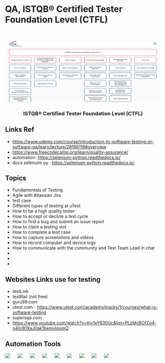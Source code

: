 # QA, ISTQB® Certified Tester Foundation Level (CTFL) 

<br />
<p align="center">
  <a href="#">
    <img src="public/qa.png" alt="ISTQB" width="500" height="200">
  </a>
    <strong>
    <h3 align="center" >ISTQB® Certified Tester Foundation Level (CTFL) </h3>
  </strong>
  </p>

## Links Ref
- https://www.udemy.com/course/introduction-to-software-testing-or-software-qa/learn/lecture/28166116#overview
- https://www.freecodecamp.org/learn/quality-assurance/
- automation:
https://selenium-python.readthedocs.io/
-  docs selenuim py : https://selenium-python.readthedocs.io/


## Topics

-   Fundamentals of Testing
-   Agile with Atlassian Jira
-   test case
- Different types of testing at uTest
- How to be a high quality tester
- How to accept or decline a test cycle
- How to find a bug and submit an issue report
- How to claim a testing slot
- How to complete a test case
- How to capture screenshots and videos
- How to record computer and device logs
- How to communicate with the community and Test Team Lead in chat
-   
-   
-   




## Websites Links use for testing

-   testLink
-   testRail (not free)
-   guru99.com
- utest.com  -   https://www.utest.com/academy/tracks/1/courses/what-is-software-testing 
- supersqa.com
- https://www.youtube.com/watch?v=Xjv1sY630Uc&list=PLzMcBGfZo4-n40rB1XaJ0ak1bemvlqumQ



## Automation Tools 
<img align="left" style="padding-right:10px;" src="https://cdn.jsdelivr.net/npm/simple-icons@3.13.0/icons/python.svg" width="30">

<img align="left" style="padding-right:10px;" src="https://cdn.jsdelivr.net/npm/simple-icons@3.13.0/icons/jenkins.svg" width="30">

<img align="left" style="padding-right:10px;" src="https://cdn.jsdelivr.net/npm/simple-icons@3.13.0/icons/linux.svg" width="30">

<img align="left" style="padding-right:10px;" src="https://cdn.jsdelivr.net/npm/simple-icons@3.13.0/icons/docker.svg" width="30">

<img align="left" style="padding-right:10px;" src="https://cdn.jsdelivr.net/npm/simple-icons@3.13.0/icons/amazonaws.svg" width="30">

<img align="left" style="padding-right:10px;" src="https://cdn.jsdelivr.net/npm/simple-icons@3.13.0/icons/java.svg" width="30">

<img align="left" style="padding-right:10px;" src="https://cdn.jsdelivr.net/npm/simple-icons@3.13.0/icons/mysql.svg" width="30">

<img align="left" style="padding-right:10px;" src="https://cdn.jsdelivr.net/npm/simple-icons@9.19.0/icons/selenium.svg" width="30">

<img align="left" style="padding-right:10px;" src="https://cdn.jsdelivr.net/npm/simple-icons@9.19.0/icons/pycharm.svg" width="30">



